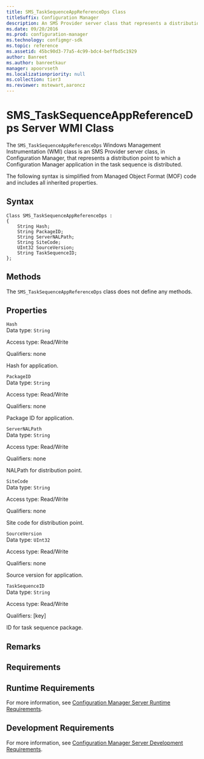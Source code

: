 ```yaml
---
title: SMS_TaskSequenceAppReferenceDps Class
titleSuffix: Configuration Manager
description: An SMS Provider server class that represents a distribution point to which a Configuration Manager application in the task sequence is distributed.
ms.date: 09/20/2016
ms.prod: configuration-manager
ms.technology: configmgr-sdk
ms.topic: reference
ms.assetid: 45bc90d3-77a5-4c99-bdc4-beffbd5c1929
author: Banreet
ms.author: banreetkaur
manager: apoorvseth
ms.localizationpriority: null
ms.collection: tier3
ms.reviewer: mstewart,aaroncz 
---
```

# SMS_TaskSequenceAppReferenceDps Server WMI Class
The `SMS_TaskSequenceAppReferenceDps` Windows Management Instrumentation (WMI) class is an SMS Provider server class, in Configuration Manager, that represents a distribution point to which a Configuration Manager application in the task sequence is distributed.  

 The following syntax is simplified from Managed Object Format (MOF) code and includes all inherited properties.  

## Syntax  

```  
Class SMS_TaskSequenceAppReferenceDps :    
{  
    String Hash;  
    String PackageID;  
    String ServerNALPath;  
    String SiteCode;  
    UInt32 SourceVersion;  
    String TaskSequenceID;  
};  
```  

## Methods  
 The `SMS_TaskSequenceAppReferenceDps` class does not define any methods.  

## Properties  
 `Hash`  
 Data type: `String`  

 Access type: Read/Write  

 Qualifiers: none  

 Hash for application.  

 `PackageID`  
 Data type: `String`  

 Access type: Read/Write  

 Qualifiers: none  

 Package ID for application.  

 `ServerNALPath`  
 Data type: `String`  

 Access type: Read/Write  

 Qualifiers: none  

 NALPath for distribution point.  

 `SiteCode`  
 Data type: `String`  

 Access type: Read/Write  

 Qualifiers: none  

 Site code for distribution point.  

 `SourceVersion`  
 Data type: `UInt32`  

 Access type: Read/Write  

 Qualifiers: none  

 Source version for application.  

 `TaskSequenceID`  
 Data type: `String`  

 Access type: Read/Write  

 Qualifiers: [key]  

 ID for task sequence package.  

## Remarks  

## Requirements  

## Runtime Requirements  
 For more information, see [Configuration Manager Server Runtime Requirements](../../../develop/core/reqs/server-runtime-requirements.md).  

## Development Requirements  
 For more information, see [Configuration Manager Server Development Requirements](../../../develop/core/reqs/server-development-requirements.md).
